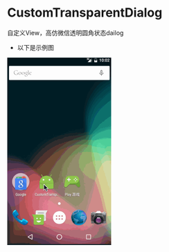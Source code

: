 # CustomTransparentDialog

自定义View，高仿微信透明圆角状态dailog

* 以下是示例图

![](https://github.com/Qiang3570/CustomTransparentDialog/blob/master/sample.gif)
